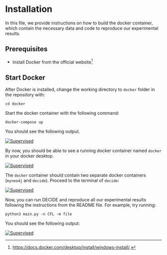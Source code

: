 # Installation
In this file, we provide instructions on how to build the docker container, which contain the necessary data and code to reproduce our experimental results.

## Prerequisites

 - Install Docker from the official website[^fn1]
 
 [^fn1]: https://docs.docker.com/desktop/install/windows-install/.

## Start Docker 
After Docker is installed,  change the working directory to `docker` folder in the repository with:

`cd docker`

Start the docker container with the following command:

`docker-compose up`

You should see the following output.

[![Supervised](https://github.com/BonanKou/ASSORT-Automatic-Summarization-of-Stack-Overflow-Posts/blob/main/screenshots/supervised.png "Supervised")](https://github.com/BonanKou/ASSORT-Automatic-Summarization-of-Stack-Overflow-Posts/blob/main/screenshots/supervised.png "Supervised")

By now, you should be able to see a running docker container named `docker` in your docker desktop. 

[![Supervised](https://github.com/BonanKou/ASSORT-Automatic-Summarization-of-Stack-Overflow-Posts/blob/main/screenshots/supervised.png "Supervised")](https://github.com/BonanKou/decide/blob/main/image/docker_one.png "Supervised")

The `docker` container should contain two separate docker containers (`myneo4j` and `decide`). Proceed to the terminal of `decide`:

[![Supervised](https://github.com/BonanKou/ASSORT-Automatic-Summarization-of-Stack-Overflow-Posts/blob/main/screenshots/supervised.png "Supervised")](https://github.com/BonanKou/ASSORT-Automatic-Summarization-of-Stack-Overflow-Posts/blob/main/screenshots/supervised.png "Supervised")

Now, you can run DECIDE and reproduce all our experimental results following the instructions from the README file. For example, try running:

`python3 main.py -n CFL -m file`

You should see the following output:

[![Supervised](https://github.com/BonanKou/ASSORT-Automatic-Summarization-of-Stack-Overflow-Posts/blob/main/screenshots/supervised.png "Supervised")](https://github.com/BonanKou/ASSORT-Automatic-Summarization-of-Stack-Overflow-Posts/blob/main/screenshots/supervised.png "Supervised")
